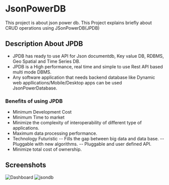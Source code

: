 # JsonPowerDB
This project is about json power db.
This Project explains briefly about CRUD operations using JSonPowerDB(JPDB)

## Description About JPDB
- JPDB has ready to use API for Json documentdb, Key value DB, RDBMS, Geo Spatial and Time Series DB.
- JPDB is a High performance, real time and simple to use Rest API based multi mode DBMS.
- Any software application that needs backend database like Dynamic web appllications/Mobile/Desktop apps can be used JsonPowerDatabase.


### Benefits of using JPDB 
- Minimum Development Cost 
- Minimum Time to market
- Minimize the complexity of interoperability of different type of applications.
- Maximum data processing performance.
- Technology Futuristic 
-- Fills the gap between big data and data base.
-- Pluggable with new algorithms.
-- Pluggable and user defined API.
- Minimize total cost of ownership.

## Screenshots

![Dashboard](https://user-images.githubusercontent.com/105830749/169245093-231fd8f5-a7d0-485f-848f-96f0fcf1a92d.JPG)
![jsondb](https://user-images.githubusercontent.com/105830749/169245460-d4ef1785-d91a-4862-a62e-a0e74267851f.JPG)
